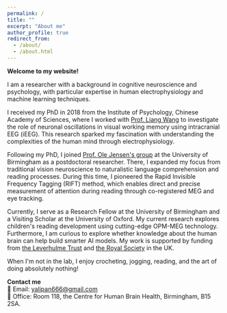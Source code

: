 ```yaml
---
permalink: /
title: ""
excerpt: "About me"
author_profile: true
redirect_from: 
  - /about/
  - /about.html
---
```


**Welcome to my website!**   

I am a researcher with a background in cognitive neuroscience and psychology, with particular expertise in human electrophysiology and machine learning techniques.   

I received my PhD in 2018 from the Institute of Psychology, Chinese Academy of Sciences, where I worked with <a href="https://psych.cas.cn/sourcedb/cn/expert/201302/t20130206_6369838.html">Prof. Liang Wang</a> to investigate the role of neuronal oscillations in visual working memory using intracranial EEG (iEEG). This research sparked my fascination with understanding the complexities of the human mind through electrophysiology.     

Following my PhD, I joined <a href="https://www.neuosc.com/">Prof. Ole Jensen's group</a> at the University of Birmingham as a postdoctoral researcher. There, I expanded my focus from traditional vision neuroscience to naturalistic language comprehension and reading processes. During this time, I pioneered the Rapid Invisible Frequency Tagging (RIFT) method, which enables direct and precise measurement of attention during reading through co-registered MEG and eye tracking.    

Currently, I serve as a Research Fellow at the University of Birmingham and a Visiting Scholar at the University of Oxford. My current research explores children's reading development using cutting-edge OPM-MEG technology. Furthermore, I am curious to explore whether knowledge about the human brain can help build smarter AI models. My work is supported by funding from <a href="https://www.leverhulme.ac.uk/">the Leverhulme Trust</a> and <a href="https://royalsociety.org/">the Royal Society</a> in the UK.   

When I'm not in the lab, I enjoy crocheting, jogging, reading, and the art of doing absolutely nothing!

**Contact me**   
📧 Email: yalipan666@gmail.com       
 📍 Office: Room 118, the Centre for Human Brain Health, Birmingham, B15 2SA.
